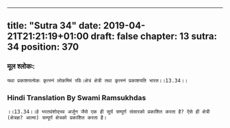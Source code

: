 
---
title: "Sutra 34"
date: 2019-04-21T21:21:19+01:00
draft: false
chapter: 13
sutra: 34
position: 370
---
### मूल श्लोकः:
```
यथा प्रकाशयत्येकः कृत्स्नं लोकमिमं रविः।क्षेत्रं क्षेत्री तथा कृत्स्नं प्रकाशयति भारत।।13.34।।

```

### Hindi Translation By Swami Ramsukhdas
```
।।13.34।।हे भरतवंशोद्भव अर्जुन जैसे एक ही सूर्य सम्पूर्ण संसारको प्रकाशित करता है? ऐसे ही क्षेत्री (क्षेत्रज्ञ? आत्मा) सम्पूर्ण क्षेत्रको प्रकाशित करता है। 

```

